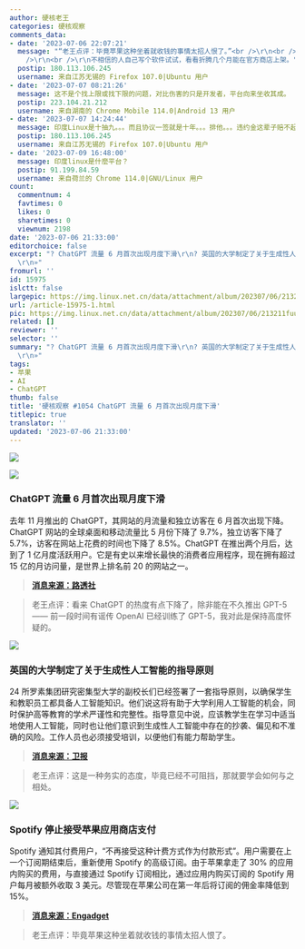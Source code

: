 ```yaml
---
author: 硬核老王
categories: 硬核观察
comments_data:
- date: '2023-07-06 22:07:21'
  message: "“老王点评：毕竟苹果这种坐着就收钱的事情太招人恨了。”<br />\r\n<br />\r\n苹果算良心了十抽三而已。印度Linux更狠。<br
    />\r\n<br />\r\n不相信的人自己写个软件试试，看看折腾几个月能在官方商店上架。"
  postip: 180.113.106.245
  username: 来自江苏无锡的 Firefox 107.0|Ubuntu 用户
- date: '2023-07-07 08:21:26'
  message: 这不是个找上限或找下限的问题，对比伤害的只是开发者，平台向来坐收其成。
  postip: 223.104.21.212
  username: 来自湖南的 Chrome Mobile 114.0|Android 13 用户
- date: '2023-07-07 14:24:44'
  message: 印度Linux是十抽九。。。而且协议一签就是十年。。。排他。。。违约金这辈子赔不起。。。
  postip: 180.113.106.245
  username: 来自江苏无锡的 Firefox 107.0|Ubuntu 用户
- date: '2023-07-09 16:48:00'
  message: 印度linux是什麼平台？
  postip: 91.199.84.59
  username: 来自荷兰的 Chrome 114.0|GNU/Linux 用户
count:
  commentnum: 4
  favtimes: 0
  likes: 0
  sharetimes: 0
  viewnum: 2198
date: '2023-07-06 21:33:00'
editorchoice: false
excerpt: "? ChatGPT 流量 6 月首次出现月度下滑\r\n? 英国的大学制定了关于生成性人工智能的指导原则\r\n? Spotify 停止接受苹果应用商店支付\r\n»
  \r\n»"
fromurl: ''
id: 15975
islctt: false
largepic: https://img.linux.net.cn/data/attachment/album/202307/06/213211fuuowg55sb5qv25n.jpg
url: /article-15975-1.html
pic: https://img.linux.net.cn/data/attachment/album/202307/06/213211fuuowg55sb5qv25n.jpg.thumb.jpg
related: []
reviewer: ''
selector: ''
summary: "? ChatGPT 流量 6 月首次出现月度下滑\r\n? 英国的大学制定了关于生成性人工智能的指导原则\r\n? Spotify 停止接受苹果应用商店支付\r\n»
  \r\n»"
tags:
- 苹果
- AI
- ChatGPT
thumb: false
title: '硬核观察 #1054 ChatGPT 流量 6 月首次出现月度下滑'
titlepic: true
translator: ''
updated: '2023-07-06 21:33:00'
---
```


![](https://img.linux.net.cn/data/attachment/album/202307/06/213211fuuowg55sb5qv25n.jpg)


![](https://img.linux.net.cn/data/attachment/album/202307/06/213226oo27oqozwozwj8q2.jpg)


### ChatGPT 流量 6 月首次出现月度下滑


去年 11 月推出的 ChatGPT，其网站的月流量和独立访客在 6 月首次出现下降。ChatGPT 网站的全球桌面和移动流量比 5 月份下降了 9.7%，独立访客下降了 5.7%，访客在网站上花费的时间也下降了 8.5%。ChatGPT 在推出两个月后，达到了 1 亿月度活跃用户。它是有史以来增长最快的消费者应用程序，现在拥有超过 15 亿的月访问量，是世界上排名前 20 的网站之一。



> 
> **[消息来源：路透社](https://www.reuters.com/technology/booming-traffic-openais-chatgpt-posts-first-ever-monthly-dip-june-similarweb-2023-07-05/)**
> 
> 
> 



> 
> 老王点评：看来 ChatGPT 的热度有点下降了，除非能在不久推出 GPT-5 —— 前一段时间有谣传 OpenAI 已经训练了 GPT-5，我对此是保持高度怀疑的。
> 
> 
> 


![](https://img.linux.net.cn/data/attachment/album/202307/06/213243uyy56gribi65el5z.jpg)


### 英国的大学制定了关于生成性人工智能的指导原则


24 所罗素集团研究密集型大学的副校长们已经签署了一套指导原则，以确保学生和教职员工都具备人工智能知识。他们说这将有助于大学利用人工智能的机会，同时保护高等教育的学术严谨性和完整性。指导意见中说，应该教学生在学习中适当地使用人工智能，同时也让他们意识到生成性人工智能中存在的抄袭、偏见和不准确的风险。工作人员也必须接受培训，以便他们有能力帮助学生。



> 
> **[消息来源：卫报](https://www.theguardian.com/technology/2023/jul/04/uk-universities-draw-up-guiding-principles-on-generative-ai)**
> 
> 
> 



> 
> 老王点评：这是一种务实的态度，毕竟已经不可阻挡，那就要学会如何与之相处。
> 
> 
> 


![](https://img.linux.net.cn/data/attachment/album/202307/06/213249lqoyxz044chzc74y.jpg)


### Spotify 停止接受苹果应用商店支付


Spotify 通知其付费用户，“不再接受这种计费方式作为付款形式”。用户需要在上一个订阅期结束后，重新使用 Spotify 的高级订阅。由于苹果拿走了 30% 的应用内购买的费用，与直接通过 Spotify 订阅相比，通过应用内购买订阅的 Spotify 用户每月被额外收取 3 美元。尽管现在苹果公司在第一年后将订阅的佣金率降低到 15%。



> 
> **[消息来源：Engadget](https://www.engadget.com/spotify-stops-accepting-payments-that-were-set-up-through-apples-app-store-211722624.html)**
> 
> 
> 



> 
> 老王点评：毕竟苹果这种坐着就收钱的事情太招人恨了。
> 
> 
>